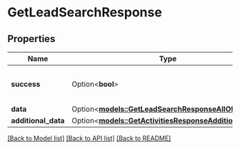 # GetLeadSearchResponse

## Properties

Name | Type | Description | Notes
------------ | ------------- | ------------- | -------------
**success** | Option<**bool**> | If the response is successful or not | [optional]
**data** | Option<[**models::GetLeadSearchResponseAllOfData**](GetLeadSearchResponse_allOf_data.md)> |  | [optional]
**additional_data** | Option<[**models::GetActivitiesResponseAdditionalData**](GetActivitiesResponse_additional_data.md)> |  | [optional]

[[Back to Model list]](../README.md#documentation-for-models) [[Back to API list]](../README.md#documentation-for-api-endpoints) [[Back to README]](../README.md)


